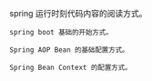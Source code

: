 
spring 运行时刻代码内容的阅读方式。

	spring boot 基础的开始方式。 

	Spring AOP Bean 的基础配置方式。

	Spring Bean Context 的配置方式。

